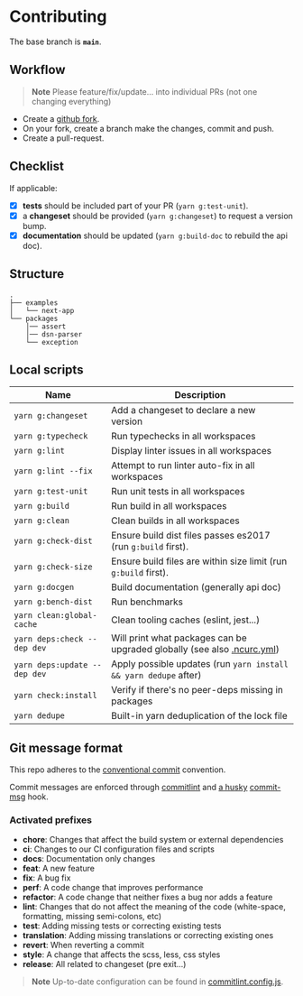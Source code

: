 # Contributing

The base branch is **`main`**.

## Workflow

> **Note**
> Please feature/fix/update... into individual PRs (not one changing everything)

- Create a [github fork](https://docs.github.com/en/get-started/quickstart/fork-a-repo).
- On your fork, create a branch make the changes, commit and push.
- Create a pull-request.

## Checklist

If applicable:

- [x] **tests** should be included part of your PR (`yarn g:test-unit`).
- [x] a **changeset** should be provided (`yarn g:changeset`) to request a version bump.
- [x] **documentation** should be updated (`yarn g:build-doc` to rebuild the api doc).

## Structure

```
.
├── examples
│   └── next-app
└── packages
    │── assert
    │── dsn-parser
    └── exception
```

## Local scripts

| Name                         | Description                                                                                                                           |
|------------------------------|---------------------------------------------------------------------------------------------------------------------------------------|
| `yarn g:changeset`           | Add a changeset to declare a new version                                                                                              |
| `yarn g:typecheck`           | Run typechecks in all workspaces                                                                                                      |
| `yarn g:lint`                | Display linter issues in all workspaces                                                                                               |
| `yarn g:lint --fix`          | Attempt to run linter auto-fix in all workspaces                                                                                      |
| `yarn g:test-unit`           | Run unit tests in all workspaces                                                                                                      |
| `yarn g:build`               | Run build in all workspaces                                                                                                           |
| `yarn g:clean`               | Clean builds in all workspaces                                                                                                        |
| `yarn g:check-dist`          | Ensure build dist files passes es2017 (run `g:build` first).                                                                          |
| `yarn g:check-size`          | Ensure build files are within size limit (run `g:build` first).                                                                       |
| `yarn g:docgen`              | Build documentation (generally api doc)                                                                                               |
| `yarn g:bench-dist`          | Run benchmarks                                                                                                                        |
| `yarn clean:global-cache`    | Clean tooling caches (eslint, jest...)                                                                                                |
| `yarn deps:check --dep dev`  | Will print what packages can be upgraded globally (see also [.ncurc.yml](https://github.com/belgattitude/httpx/blob/main/.ncurc.yml)) |
| `yarn deps:update --dep dev` | Apply possible updates (run `yarn install && yarn dedupe` after)                                                                      |
| `yarn check:install`         | Verify if there's no peer-deps missing in packages                                                                                    |
| `yarn dedupe`                | Built-in yarn deduplication of the lock file                                                                                          |

## Git message format

This repo adheres to the [conventional commit](https://www.conventionalcommits.org/en/v1.0.0/) convention.

Commit messages are enforced through [commitlint](https://github.com/conventional-changelog/commitlint) and [a husky](https://github.com/typicode/husky) [commit-msg](https://github.com/belgattitude/httpx/blob/main/.husky/commit-msg) hook.

### Activated prefixes

- **chore**: Changes that affect the build system or external dependencies
- **ci**: Changes to our CI configuration files and scripts
- **docs**: Documentation only changes
- **feat**: A new feature
- **fix**: A bug fix
- **perf**: A code change that improves performance
- **refactor**: A code change that neither fixes a bug nor adds a feature
- **lint**: Changes that do not affect the meaning of the code (white-space, formatting, missing semi-colons, etc)
- **test**: Adding missing tests or correcting existing tests
- **translation**: Adding missing translations or correcting existing ones
- **revert**: When reverting a commit
- **style**: A change that affects the scss, less, css styles
- **release**: All related to changeset (pre exit...)

> **Note**
> Up-to-date configuration can be found in [commitlint.config.js](https://github.com/belgattitude/httpx/blob/main/commitlint.config.js).
